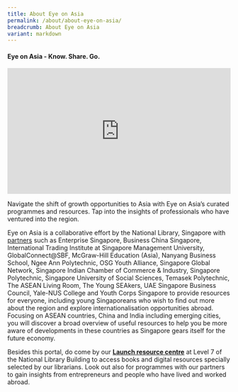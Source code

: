 ```yaml
---
title: About Eye on Asia
permalink: /about/about-eye-on-asia/
breadcrumb: About Eye on Asia
variant: markdown
---
```

<style>
.resp-container {
    position: relative;
    overflow: hidden;
    padding-top: 56.25%;
}
.resp-iframe {
    position: absolute;
    top: 0;
    left: 0;
    width: 100%;
    height: 100%;
    border: 0;
}
</style>



#### **Eye on Asia - Know. Share. Go.**

<div class="resp-container">
    <iframe class="resp-iframe" src="https://www.youtube.com/embed/OIsYBDLt1gQ" allow="encrypted-media" allowfullscreen=""></iframe>
</div>

Navigate the shift of growth opportunities to Asia with Eye on Asia’s curated programmes and resources. Tap into the insights of professionals who have ventured into the region.

Eye on Asia is a collaborative effort by the National Library, Singapore with [partners](/partners/) such as Enterprise Singapore, Business China Singapore, International Trading Institute at Singapore Management University, GlobalConnect@SBF, McGraw-Hill Education (Asia), Nanyang Business School, Ngee Ann Polytechnic, OSG Youth Alliance, Singapore Global Network, Singapore Indian Chamber of Commerce &amp; Industry, Singapore Polytechnic, Singapore University of Social Sciences, Temasek Polytechnic, The ASEAN Living Room, The Young SEAkers, UAE Singapore Business Council, Yale-NUS College and Youth Corps Singapore to provide resources for everyone, including young Singaporeans who wish to find out more about the region and explore internationalisation opportunities abroad. Focusing on ASEAN countries, China and India including emerging cities, you will discover a broad overview of useful resources to help you be more aware of developments in these countries as Singapore gears itself for the future economy.

Besides this portal, do come by our [**Launch resource centre**](https://reference.nlb.gov.sg/launch/) at Level 7 of the National Library Building to access books and digital resources specially selected by our librarians. Look out also for programmes with our partners to gain insights from entrepreneurs and people who have lived and worked abroad.